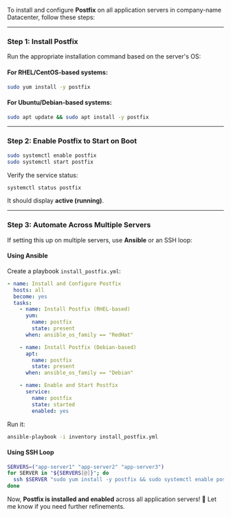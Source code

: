 To install and configure **Postfix** on all application servers in company-name Datacenter, follow these steps:

---

### **Step 1: Install Postfix**
Run the appropriate installation command based on the server's OS:

#### **For RHEL/CentOS-based systems:**
```bash
sudo yum install -y postfix
```

#### **For Ubuntu/Debian-based systems:**
```bash
sudo apt update && sudo apt install -y postfix
```

---

### **Step 2: Enable Postfix to Start on Boot**
```bash
sudo systemctl enable postfix
sudo systemctl start postfix
```

Verify the service status:
```bash
systemctl status postfix
```
It should display **active (running)**.

---

### **Step 3: Automate Across Multiple Servers**
If setting this up on multiple servers, use **Ansible** or an SSH loop:

#### **Using Ansible**
Create a playbook `install_postfix.yml`:
```yaml
- name: Install and Configure Postfix
  hosts: all
  become: yes
  tasks:
    - name: Install Postfix (RHEL-based)
      yum:
        name: postfix
        state: present
      when: ansible_os_family == "RedHat"

    - name: Install Postfix (Debian-based)
      apt:
        name: postfix
        state: present
      when: ansible_os_family == "Debian"

    - name: Enable and Start Postfix
      service:
        name: postfix
        state: started
        enabled: yes
```

Run it:
```bash
ansible-playbook -i inventory install_postfix.yml
```

#### **Using SSH Loop**
```bash
SERVERS=("app-server1" "app-server2" "app-server3")
for SERVER in "${SERVERS[@]}"; do
  ssh $SERVER "sudo yum install -y postfix && sudo systemctl enable postfix && sudo systemctl start postfix"
done
```

Now, **Postfix is installed and enabled** across all application servers! 🚀 Let me know if you need further refinements.

